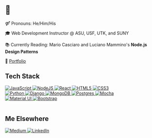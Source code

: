<h1>👋</h1>
<p>
 ⚤ Pronouns: He/Him/His
</p>
<p>
🎓  Web Development Instructor @ ASU, USF, UTK, and SUNY
</p>
<p>
 📚  Currently Reading: Mario Casciaro and Luciano Mammino's <strong>Node.js Design Patterns</strong> 
</p>
<p> 
 💼 <a href="https://blangwell.github.io/portfolio/">Portfolio</a>

<h2>Tech Stack</h2>
<a href="#">
 <img alt="JavaScript" src="https://img.shields.io/badge/javascript-%23323330.svg?style=for-the-badge&logo=javascript&logoColor=%23F7DF1E"/>
</a>
<a href="#">
 <img alt="NodeJS" src="https://img.shields.io/badge/node.js-%2343853D.svg?style=for-the-badge&logo=node-dot-js&logoColor=white"/>
</a>
<a href="#">
 <img alt="React" src="https://img.shields.io/badge/react-%2320232a.svg?style=for-the-badge&logo=react&logoColor=%2361DAFB"/>
</a>
<a href="#">
 <img alt="HTML5" src="https://img.shields.io/badge/html5-%23E34F26.svg?style=for-the-badge&logo=html5&logoColor=white"/>
</a>
<a href="#">
 <img alt="CSS3" src="https://img.shields.io/badge/css3-%231572B6.svg?style=for-the-badge&logo=css3&logoColor=white"/>
</a>
<br/>

<a href="#">
 <img alt="Python" src="https://img.shields.io/badge/python-%2314354C.svg?style=for-the-badge&logo=python&logoColor=white"/>
</a>
<a href="#">
 <img alt="Django" src="https://img.shields.io/badge/django-%23092E20.svg?style=for-the-badge&logo=django&logoColor=white"/>
</a>
<a href="#">
 <img alt="MongoDB" src ="https://img.shields.io/badge/MongoDB-%234ea94b.svg?style=for-the-badge&logo=mongodb&logoColor=white"/>
</a>
<a href="#">
 <img alt="Postgres" src ="https://img.shields.io/badge/postgres-%23316192.svg?style=for-the-badge&logo=postgresql&logoColor=white"/>
</a>
<a href="#">
 <img alt="Mocha" src="https://img.shields.io/badge/-mocha-%238D6748?style=for-the-badge&logo=mocha&logoColor=white"/>
</a>
<br/>

<a href="#">
 <img alt="Material UI" src="https://img.shields.io/badge/materialui-%230081CB.svg?style=for-the-badge&logo=material-ui&logoColor=white"/>
</a>
<a href="#">
 <img alt="Bootstrap" src="https://img.shields.io/badge/bootstrap-%23563D7C.svg?style=for-the-badge&logo=bootstrap&logoColor=white"/>
</a>
<br/><br/>

<h2>Me Elsewhere</h2>
<a href="https://blangwell.medium.com/" target="_blank">
 <img alt="Medium" src="https://img.shields.io/badge/Medium-12100E?style=for-the-badge&logo=medium&logoColor=white"/>
</a>
<a href="http://linkedin.com/in/blangwell" target="_blank">
 <img alt="LinkedIn" src="https://img.shields.io/badge/linkedin-%230077B5.svg?style=for-the-badge&logo=linkedin&logoColor=white" /> 
</a>
<!-- <img src="https://visitor-badge.glitch.me/badge?page_id=blangwell.blangwell" alt="visitor badge"/> -->
